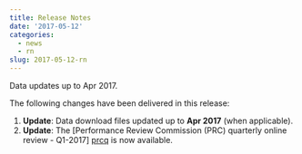 ```yaml
---
title: Release Notes
date: '2017-05-12'
categories:
  - news
  - rn
slug: 2017-05-12-rn
---
```


Data updates up to Apr 2017.

The following changes have been delivered in this release:

1. **Update**: Data download files updated up to **Apr 2017** (when applicable).
1. **Update**: The [Performance Review Commission (PRC) quarterly online review - Q1-2017] [prcq] is now available.



[prcq]: <{{ "/prcq/" | prepend: site.baseurl | prepend: site.url }}> "PRC QUarterly"
